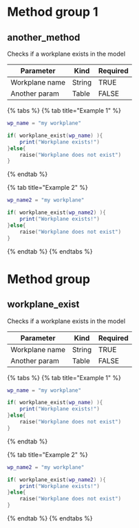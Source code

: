 
# Method group 1


## another_method 

Checks if a workplane exists in the model

| **Parameter** | **Kind** | **Required** |
| --- | --- | --- |
| Workplane name | String | TRUE |
| Another param | Table | FALSE |



{% tabs %}
{% tab title="Example 1" %}
```lua
wp_name = "my workplane"

if( workplane_exist(wp_name) ){
    print("Workplane exists!")
}else{
    raise("Workplane does not exist")
}
```
{% endtab %}

{% tab title="Example 2" %}
```lua
wp_name2 = "my workplane"

if( workplane_exist(wp_name2) ){
    print("Workplane exists!")
}else{
    raise("Workplane does not exist")
}
```
{% endtab %}
{% endtabs %}

# Method group


## workplane\_exist 

Checks if a workplane exists in the model

| **Parameter** | **Kind** | **Required** |
| --- | --- | --- |
| Workplane name | String | TRUE |
| Another param | Table | FALSE |



{% tabs %}
{% tab title="Example 1" %}
```lua
wp_name = "my workplane"

if( workplane_exist(wp_name) ){
    print("Workplane exists!")
}else{
    raise("Workplane does not exist")
}
```
{% endtab %}

{% tab title="Example 2" %}
```lua
wp_name2 = "my workplane"

if( workplane_exist(wp_name2) ){
    print("Workplane exists!")
}else{
    raise("Workplane does not exist")
}
```
{% endtab %}
{% endtabs %}
